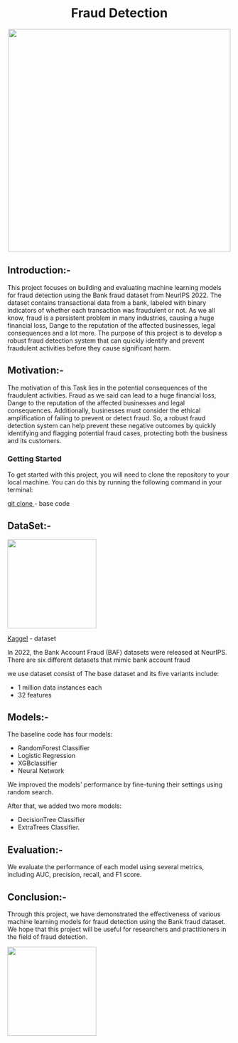 <h1 align="center">Fraud Detection</h1>
<p align="center">
 <img src = "https://github.com/AhmedAbdElbassset/Fraud_Detection/assets/63741964/942a7e56-a69d-4b8f-b718-3540c45345af" width = "500">
</p>

## Introduction:-
This project focuses on building and evaluating machine learning models for fraud detection using the Bank fraud dataset from NeurIPS 2022. The dataset contains transactional data from a bank, labeled with binary indicators of whether each transaction was fraudulent or not. As we all know, fraud is a persistent problem in many industries, causing a huge financial loss, Dange to the reputation of the affected businesses, legal consequences and a lot more. The purpose of this project is to develop a robust fraud detection system that can quickly identify and prevent fraudulent activities before they cause significant harm.

## Motivation:-
The motivation of this Task lies in the potential consequences of the fraudulent activities. Fraud as we said can lead to a huge financial loss, Dange to the reputation of the affected businesses and legal consequences. Additionally, businesses must consider the ethical amplification of failing to prevent or detect fraud. So, a robust fraud detection system can help prevent these negative outcomes by quickly identifying and flagging potential fraud cases, protecting both the business and its customers.

### Getting Started

To get started with this project, you will need to clone the repository to your local machine. You can do this by running the following command in your terminal:

[git clone ](https://github.com/AhmedAbdElbassset/Fraud_Detection.git) - base code


## DataSet:-
<div>
<img src ="https://t4.ftcdn.net/jpg/04/75/03/07/360_F_475030738_kT8sJumBrd5E3cPDhzn0nWjHsGuP79u9.jpg" width ="200">
<div>
 
[Kaggel](https://www.kaggle.com/datasets/sgpjesus/bank-account-fraud-dataset-neurips-2022) - dataset 

In 2022, the Bank Account Fraud (BAF) datasets were released at NeurIPS. 
There are six different datasets that mimic bank account fraud

we use dataset consist of The base dataset and its five variants include:
   - 1 million data instances each
   - 32 features

## Models:-
The baseline code has four models: 
 - RandomForest Classifier
 - Logistic Regression
 - XGBclassifier
 - Neural Network
   
 We improved the models' performance by fine-tuning their settings using random search.
 
After that, we added two more models:
  - DecisionTree Classifier 
  - ExtraTrees Classifier.


## Evaluation:-
We evaluate the performance of each model using several metrics, including AUC, precision, recall, and F1 score.

## Conclusion:-
Through this project, we have demonstrated the effectiveness of various machine learning models for fraud detection using the Bank fraud dataset. We hope that this project will be useful for researchers and practitioners in the field of fraud detection.


<div>
<img src="[https://encrypted-tbn0.gstatic.com/images?q=tbn:ANd9GcTJI9YBo5j2DQkk3gDNNEBbmj_KThsgJEoh2rDt8oBhCf4Ez5zBLnYIF5Nbe9aOfVycdHY&usqp=CAU](https://encrypted-tbn0.gstatic.com/images?q=tbn:ANd9GcRLI2XkR2qHejGhDNbE57OGfCuJ_LU1halbSNFl20padIIiXeLtflGu22Mk0ihWfVFrKrQ&usqp=CAU)https://encrypted-tbn0.gstatic.com/images?q=tbn:ANd9GcRLI2XkR2qHejGhDNbE57OGfCuJ_LU1halbSNFl20padIIiXeLtflGu22Mk0ihWfVFrKrQ&usqp=CAU " width ="200">
<div>
